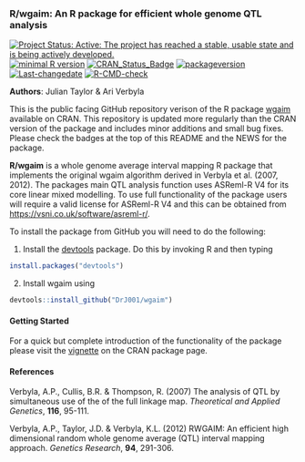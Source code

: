 
<!-- README.md is generated from README.Rmd. Please edit that file -->

### R/wgaim: An R package for efficient whole genome QTL analysis

<!-- badges: start -->

[![Project Status: Active: The project has reached a stable, usable
state and is being actively
developed.](https://www.repostatus.org/badges/latest/active.svg)](https://www.repostatus.org/#active)
[![minimal R
version](https://img.shields.io/badge/R%3E%3D-3.5.0-6666ff.svg)](https://cran.r-project.org/)
[![CRAN_Status_Badge](https://www.r-pkg.org/badges/version/wgaim)](https://cran.r-project.org/package=wgaim)
[![packageversion](https://img.shields.io/badge/Package%20version-2.0--6-orange.svg?style=flat-square)](https://github.com/DrJ001/wgaim/commits/master)
[![Last-changedate](https://img.shields.io/badge/last%20change-2024--08--27-yellowgreen.svg)](https://github.com/DrJ001/wgaim/commits/master)
[![R-CMD-check](https://github.com/DrJ001/wgaim/actions/workflows/R-CMD-check.yaml/badge.svg)](https://github.com/DrJ001/wgaim/actions/workflows/R-CMD-check.yaml)
<!-- badges: end -->

**Authors**: Julian Taylor & Ari Verbyla

This is the public facing GitHub repository verison of the R package
[wgaim](https://cran.r-project.org/package=wgaim) available on CRAN.
This repository is updated more regularly than the CRAN version of the
package and includes minor additions and small bug fixes. Please check
the badges at the top of this README and the NEWS for the package.

**R/wgaim** is a whole genome average interval mapping R package that
implements the original wgaim algorithm derived in Verbyla et al. (2007,
2012). The packages main QTL analysis function uses ASReml-R V4 for its
core linear mixed modelling. To use full functionality of the package
users will require a valid license for ASReml-R V4 and this can be
obtained from <https://vsni.co.uk/software/asreml-r/>.

To install the package from GitHub you will need to do the following:

1.  Install the [devtools](https://cran.r-project.org/package=devtools)
    package. Do this by invoking R and then typing

``` r
install.packages("devtools")
```

2.  Install wgaim using

``` r
devtools::install_github("DrJ001/wgaim")
```

#### Getting Started

For a quick but complete introduction of the functionality of the
package please visit the
[vignette](https://cran.r-project.org/package=wgaim/vignettes/wgaim_intro.html)
on the CRAN package page.

#### References

Verbyla, A.P., Cullis, B.R. & Thompson, R. (2007) The analysis of QTL by
simultaneous use of the of the full linkage map. *Theoretical and
Applied Genetics*, **116**, 95-111.

Verbyla, A.P., Taylor, J.D. & Verbyla, K.L. (2012) RWGAIM: An efficient
high dimensional random whole genome average (QTL) interval mapping
approach. *Genetics Research*, **94**, 291-306.
